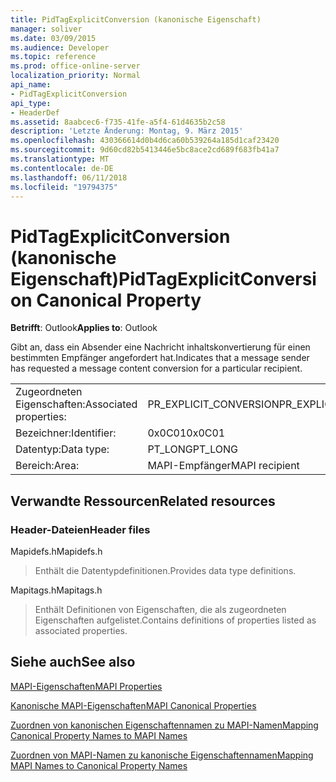 ```yaml
---
title: PidTagExplicitConversion (kanonische Eigenschaft)
manager: soliver
ms.date: 03/09/2015
ms.audience: Developer
ms.topic: reference
ms.prod: office-online-server
localization_priority: Normal
api_name:
- PidTagExplicitConversion
api_type:
- HeaderDef
ms.assetid: 8aabcec6-f735-41fe-a5f4-61d4635b2c58
description: 'Letzte Änderung: Montag, 9. März 2015'
ms.openlocfilehash: 430366614d0b4d6ca60b539264a185d1caf23420
ms.sourcegitcommit: 9d60cd82b5413446e5bc8ace2cd689f683fb41a7
ms.translationtype: MT
ms.contentlocale: de-DE
ms.lasthandoff: 06/11/2018
ms.locfileid: "19794375"
---
```

# <a name="pidtagexplicitconversion-canonical-property"></a><span data-ttu-id="236b7-103">PidTagExplicitConversion (kanonische Eigenschaft)</span><span class="sxs-lookup"><span data-stu-id="236b7-103">PidTagExplicitConversion Canonical Property</span></span>

  
  
<span data-ttu-id="236b7-104">**Betrifft**: Outlook</span><span class="sxs-lookup"><span data-stu-id="236b7-104">**Applies to**: Outlook</span></span> 
  
<span data-ttu-id="236b7-105">Gibt an, dass ein Absender eine Nachricht inhaltskonvertierung für einen bestimmten Empfänger angefordert hat.</span><span class="sxs-lookup"><span data-stu-id="236b7-105">Indicates that a message sender has requested a message content conversion for a particular recipient.</span></span>
  
|||
|:-----|:-----|
|<span data-ttu-id="236b7-106">Zugeordneten Eigenschaften:</span><span class="sxs-lookup"><span data-stu-id="236b7-106">Associated properties:</span></span>  <br/> |<span data-ttu-id="236b7-107">PR_EXPLICIT_CONVERSION</span><span class="sxs-lookup"><span data-stu-id="236b7-107">PR_EXPLICIT_CONVERSION</span></span>  <br/> |
|<span data-ttu-id="236b7-108">Bezeichner:</span><span class="sxs-lookup"><span data-stu-id="236b7-108">Identifier:</span></span>  <br/> |<span data-ttu-id="236b7-109">0x0C01</span><span class="sxs-lookup"><span data-stu-id="236b7-109">0x0C01</span></span>  <br/> |
|<span data-ttu-id="236b7-110">Datentyp:</span><span class="sxs-lookup"><span data-stu-id="236b7-110">Data type:</span></span>  <br/> |<span data-ttu-id="236b7-111">PT_LONG</span><span class="sxs-lookup"><span data-stu-id="236b7-111">PT_LONG</span></span>  <br/> |
|<span data-ttu-id="236b7-112">Bereich:</span><span class="sxs-lookup"><span data-stu-id="236b7-112">Area:</span></span>  <br/> |<span data-ttu-id="236b7-113">MAPI-Empfänger</span><span class="sxs-lookup"><span data-stu-id="236b7-113">MAPI recipient</span></span>  <br/> |
   
## <a name="related-resources"></a><span data-ttu-id="236b7-114">Verwandte Ressourcen</span><span class="sxs-lookup"><span data-stu-id="236b7-114">Related resources</span></span>

### <a name="header-files"></a><span data-ttu-id="236b7-115">Header-Dateien</span><span class="sxs-lookup"><span data-stu-id="236b7-115">Header files</span></span>

<span data-ttu-id="236b7-116">Mapidefs.h</span><span class="sxs-lookup"><span data-stu-id="236b7-116">Mapidefs.h</span></span>
  
> <span data-ttu-id="236b7-117">Enthält die Datentypdefinitionen.</span><span class="sxs-lookup"><span data-stu-id="236b7-117">Provides data type definitions.</span></span>
    
<span data-ttu-id="236b7-118">Mapitags.h</span><span class="sxs-lookup"><span data-stu-id="236b7-118">Mapitags.h</span></span>
  
> <span data-ttu-id="236b7-119">Enthält Definitionen von Eigenschaften, die als zugeordneten Eigenschaften aufgelistet.</span><span class="sxs-lookup"><span data-stu-id="236b7-119">Contains definitions of properties listed as associated properties.</span></span>
    
## <a name="see-also"></a><span data-ttu-id="236b7-120">Siehe auch</span><span class="sxs-lookup"><span data-stu-id="236b7-120">See also</span></span>



[<span data-ttu-id="236b7-121">MAPI-Eigenschaften</span><span class="sxs-lookup"><span data-stu-id="236b7-121">MAPI Properties</span></span>](mapi-properties.md)
  
[<span data-ttu-id="236b7-122">Kanonische MAPI-Eigenschaften</span><span class="sxs-lookup"><span data-stu-id="236b7-122">MAPI Canonical Properties</span></span>](mapi-canonical-properties.md)
  
[<span data-ttu-id="236b7-123">Zuordnen von kanonischen Eigenschaftennamen zu MAPI-Namen</span><span class="sxs-lookup"><span data-stu-id="236b7-123">Mapping Canonical Property Names to MAPI Names</span></span>](mapping-canonical-property-names-to-mapi-names.md)
  
[<span data-ttu-id="236b7-124">Zuordnen von MAPI-Namen zu kanonische Eigenschaftennamen</span><span class="sxs-lookup"><span data-stu-id="236b7-124">Mapping MAPI Names to Canonical Property Names</span></span>](mapping-mapi-names-to-canonical-property-names.md)

